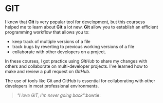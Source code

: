 # GIT

I knew that **Git** is very popular tool for development, but this coursess helped me to learn about **Git** a lot new. **Git** allow you to establish an efficient programming workflow that allows you to: 
 * keep track of multiple versions of a file
 * track bugs by reverting to previous working versions of a file
 * collaborate with other developers on a project.

In these courses, I got practice using *GitHub* to share my changes with others and collaborate on multi-developer projects. I've learned how to make and review a pull request on *GitHub*.

The use of tools like Git and GitHub is essential for collaborating with other developers in most professional environments.

> *"I love GIT, I'm never going back"*:bowtie:
